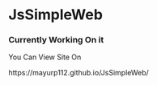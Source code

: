 # JsSimpleWeb

<h3>Currently Working On it </h3>

<p>You Can View Site On</p>
<a>https://mayurp112.github.io/JsSimpleWeb/</a>
